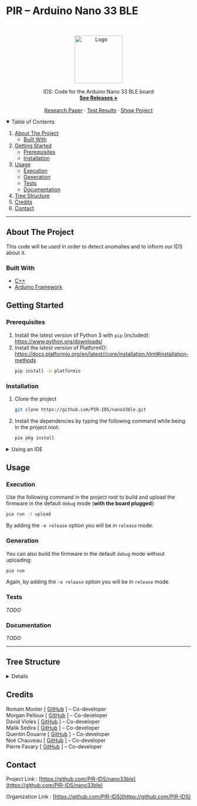 # PIR – Arduino Nano 33 BLE

<!-- PROJECT LOGO -->
<br />
<p align="center">
  <a href="https://github.com/PIR-IDS/nano33ble">
    <img src="https://avatars.githubusercontent.com/u/99486891" alt="Logo" width="130">
  </a>

  <p align="center">
    IDS: Code for the Arduino Nano 33 BLE board
    <br />
    <a href="https://github.com/PIR-IDS/nano33ble/releases"><strong>See Releases »</strong></a>
    <br />
    <br />
    <a href="#">Research Paper</a>
    ·
    <a href="https://github.com/PIR-IDS/nano33ble/actions/workflows/test.yml">Test Results</a>
    ·
    <a href="https://github.com/PIR-IDS/nano33ble/projects">Show Project</a>
  </p>

<!-- TABLE OF CONTENTS -->
<details open="open">
  <summary>Table of Contents</summary>
  <ol>
    <li>
      <a href="#about-the-project">About The Project</a>
      <ul>
        <li><a href="#built-with">Built With</a></li>
      </ul>
    </li>
    <li>
      <a href="#getting-started">Getting Started</a>
      <ul>
        <li><a href="#prerequisites">Prerequisites</a></li>
        <li><a href="#installation">Installation</a></li>
      </ul>
    </li>
    <li>
      <a href="#usage">Usage</a>
      <ul>
        <li><a href="#execution">Execution</a></li>
        <li><a href="#generation">Generation</a></li>
        <li><a href="#tests">Tests</a></li>
        <li><a href="#documentation">Documentation</a></li>
      </ul>
    <li><a href="#tree-structure">Tree Structure</a></li>
    <li><a href="#credits">Credits</a></li>
    <li><a href="#contact">Contact</a></li>

  </ol>
</details>

***

<!-- ABOUT THE PROJECT -->
## About The Project

This code will be used in order to detect anomalies and to inform our IDS about it.

### Built With
* [C++](https://isocpp.org/)
* [Arduino Framework](https://docs.platformio.org/en/stable/frameworks/arduino.html)

<!-- GETTING STARTED -->
## Getting Started

### Prerequisites

1. Install the latest version of Python 3 with `pip` (included): https://www.python.org/downloads/
2. Install the latest version of PlatformIO: https://docs.platformio.org/en/latest//core/installation.html#installation-methods
    ```sh
    pip install -U platformio
    ```

### Installation

1. Clone the project
   ```sh
   git clone https://github.com/PIR-IDS/nano33ble.git
   ```
2. Install the dependencies by typing the following command while being in the project root:
   ```sh
   pio pkg install
   ```

<details>
  <summary>Using an IDE</summary>
  <br />
  
  If you want to use a specific IDE with this project, you can list the compatible ones by checking the `--ide` line with:
  
  ```sh
  pio init -h
  ```

  Choose your IDE with:
  ```sh
  pio init --ide <ide>
  ```

  > :warning: **DO NOT COMMIT THE NEWLY CREATED FILES AFTER THE IDE INIT COMMAND.**
  > 
  > You can add their name/location in the `.git/info/exclude` file to exclude them from the VCS without affecting the `.gitignore` file. You will also have to add the build directories created by your IDE in order to keep your artifacts outside of the project repository.

</details>

<!-- USAGE EXAMPLES -->
## Usage

### Execution

Use the following command in the project root to build and upload the firmware in the default `debug` mode (**with the board plugged**):
  ```sh
  pio run -t upload
  ```

By adding the `-e release` option you will be in `release` mode.

### Generation

You can also build the firmware in the default `debug` mode without uploading:
  ```sh
  pio run
  ```

Again, by adding the `-e release` option you will be in `release` mode.

### Tests

_TODO_

### Documentation

_TODO_

***

<!-- TREE STRUCTURE -->
## Tree Structure
<details>

_TODO_

</details>

<!-- CREDITS -->
## Credits

Romain Monier [ [GitHub](https://github.com/rmonier) ] – Co-developer
<br>
Morgan Pelloux [ [GitHub](https://github.com/MonsieurSinge) ] – Co-developer
<br>
David Violes [ [GitHub](https://github.com/ViolesD) ] – Co-developer
<br>
Malik Sedira [ [GitHub](https://github.com/sediramalik) ] – Co-developer
<br>
Quentin Douarre [ [GitHub](https://github.com/Quintus618) ] – Co-developer
<br>
Noé Chauveau [ [GitHub](https://github.com/Noecv) ] – Co-developer
<br>
Pierre Favary [ [GitHub](https://github.com/pdf-0) ] – Co-developer

<!-- CONTACT -->
## Contact

Project Link : [https://github.com/PIR-IDS/nano33ble](https://github.com/PIR-IDS/nano33ble)

Organization Link : [https://github.com/PIR-IDS](https://github.com/PIR-IDS)
